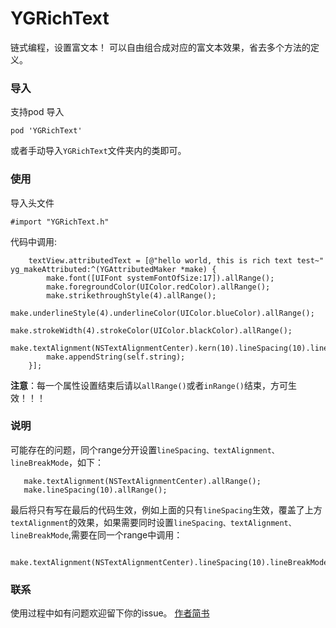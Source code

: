 # YGRichText
链式编程，设置富文本！
可以自由组合成对应的富文本效果，省去多个方法的定义。

### 导入
支持pod 导入
```
pod 'YGRichText'
```
或者手动导入`YGRichText`文件夹内的类即可。

### 使用
导入头文件
```
#import "YGRichText.h"
```
代码中调用:
```
    textView.attributedText = [@"hello world, this is rich text test~" yg_makeAttributed:^(YGAttributedMaker *make) {
        make.font([UIFont systemFontOfSize:17]).allRange();
        make.foregroundColor(UIColor.redColor).allRange();
        make.strikethroughStyle(4).allRange();
        make.underlineStyle(4).underlineColor(UIColor.blueColor).allRange();
        make.strokeWidth(4).strokeColor(UIColor.blackColor).allRange();
        make.textAlignment(NSTextAlignmentCenter).kern(10).lineSpacing(10).lineBreakMode(NSLineBreakByCharWrapping).allRange();
        make.appendString(self.string);
    }];
```
**注意**：每一个属性设置结束后请以`allRange()`或者`inRange()`结束，方可生效！！！

### 说明
可能存在的问题，同个range分开设置`lineSpacing、textAlignment、lineBreakMode`，如下：
```
   make.textAlignment(NSTextAlignmentCenter).allRange();
   make.lineSpacing(10).allRange();
```
最后将只有写在最后的代码生效，例如上面的只有`lineSpacing`生效，覆盖了上方`textAlignment`的效果，如果需要同时设置`lineSpacing、textAlignment、lineBreakMode`,需要在同一个range中调用：
```
 make.textAlignment(NSTextAlignmentCenter).lineSpacing(10).lineBreakMode(NSLineBreakByCharWrapping).allRange();
```

### 联系
使用过程中如有问题欢迎留下你的issue。
[作者简书](https://www.jianshu.com/u/0a00afec8c29)


